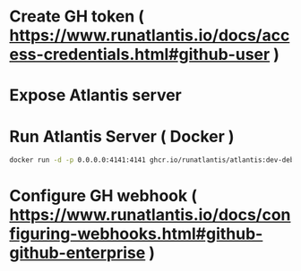 
# Create GH token ( https://www.runatlantis.io/docs/access-credentials.html#github-user )

# Expose Atlantis server

# Run Atlantis Server ( Docker )
```bash
docker run -d -p 0.0.0.0:4141:4141 ghcr.io/runatlantis/atlantis:dev-debian-593c7c6 server --atlantis-url=http://18.118.33.238:4141 --gh-user=luismiguelsaez --gh-token=<github_pat> --repo-allowlist=terraform-serverless --gh-webhook-secret=<github_webhook_secret>
```

# Configure GH webhook ( https://www.runatlantis.io/docs/configuring-webhooks.html#github-github-enterprise )
